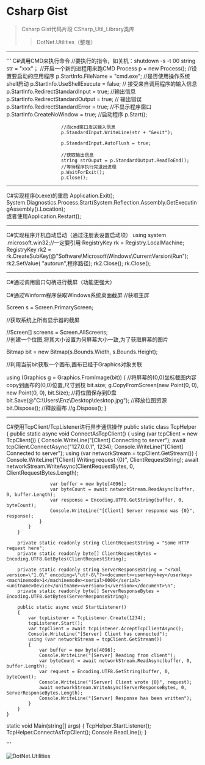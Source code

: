 # Csharp Gist

> Csharp Gist代码片段
>CSharp_Util_Library类库
>>DotNet.Utilities（整理）
---------
'''
C#调用CMD来执行命令
	        //要执行的指令，如关机：shutdown -s -t 00
	        string str = "xxx"；
	        //开启一个新的进程用来跑CMD
                        Process p = new Process();
                        //设置要启动的应用程序
                        p.StartInfo.FileName = "cmd.exe";
                        //是否使用操作系统shell启动
                        p.StartInfo.UseShellExecute = false;
                        // 接受来自调用程序的输入信息
                        p.StartInfo.RedirectStandardInput = true;
                        //输出信息
                        p.StartInfo.RedirectStandardOutput = true;
                        // 输出错误
                        p.StartInfo.RedirectStandardError = true;
                        //不显示程序窗口
                        p.StartInfo.CreateNoWindow = true;
                        //启动程序
                        p.Start();

                        //向cmd窗口发送输入信息
                        p.StandardInput.WriteLine(str + "&exit");

                        p.StandardInput.AutoFlush = true;

                        //获取输出信息
                        string strOuput = p.StandardOutput.ReadToEnd();
                        //等待程序执行完退出进程
                        p.WaitForExit();
                        p.Close();
                      

-----------------------

C#实现程序(x.exe)的重启
                        Application.Exit();
                        System.Diagnostics.Process.Start(System.Reflection.Assembly.GetExecutingAssembly().Location);	
或者使用Application.Restart();

-----------------------

C#实现程序开机自动启动（通过注册表设置启动项）
using system .microsoft.win32;//一定要引用
RegistryKey rk = Registry.LocalMachine;
RegistryKey rk2 = rk.CreateSubKey(@"Software\Microsoft\Windows\CurrentVersion\Run");
rk2.SetValue( "autorun",程序路径);
rk2.Close();
rk.Close();

-----------------------

C#通过调用窗口句柄进行截屏（功能更强大）


C#通过Winform程序获取Windows系统桌面截屏
//获取主屏
            
Screen s = Screen.PrimaryScreen;
  
//获取系统上所有显示器的截屏
            
//Screen[] screens = Screen.AllScreens;          
//创建一个位图,将其大小设置为何屏幕大小一致,为了获取屏幕的图片
            
Bitmap bit = new Bitmap(s.Bounds.Width, s.Bounds.Height);
            
//利用当前bit获取一个画布,画布已经于Graphics对象关联
            
using (Graphics g = Graphics.FromImage(bit))
            {
                //将屏幕的(0,0)坐标截图内容copy到画布的(0,0)位置,尺寸到校 bit.size;
                g.CopyFromScreen(new Point(0, 0), new Point(0, 0), bit.Size);
                //将位图保存到D盘
                bit.Save(@"C:\Users\Enz\Desktop\desktop.jpg");
                //释放位图资源
                bit.Dispose();
                //释放画布
                //g.Dispose();
            }

-----------------------

C#使用TcpClient/TcpListener进行异步通信操作
public static class TcpHelper
    {
        public static async void ConnectAsTcpClient()
        {
            using (var tcpClient = new TcpClient())
            {
                Console.WriteLine("[Client] Connecting to server");
                await tcpClient.ConnectAsync("127.0.0.1", 1234);
                Console.WriteLine("[Client] Connected to server");
                using (var networkStream = tcpClient.GetStream())
                {
                    Console.WriteLine("[Client] Writing request {0}", ClientRequestString);
                    await networkStream.WriteAsync(ClientRequestBytes, 0, ClientRequestBytes.Length);

                    var buffer = new byte[4096];
                    var byteCount = await networkStream.ReadAsync(buffer, 0, buffer.Length);
                    var response = Encoding.UTF8.GetString(buffer, 0, byteCount);
                    Console.WriteLine("[Client] Server response was {0}", response);
                }
            }
        }

        private static readonly string ClientRequestString = "Some HTTP request here";
        private static readonly byte[] ClientRequestBytes = Encoding.UTF8.GetBytes(ClientRequestString);

        private static readonly string ServerResponseString = "<?xml version=\"1.0\" encoding=\"utf-8\"?><document><userkey>key</userkey> <machinemode>1</machinemode><serial>0000</serial><unitname>Device</unitname><version>1</version></document>\n";
        private static readonly byte[] ServerResponseBytes = Encoding.UTF8.GetBytes(ServerResponseString);

        public static async void StartListener()
        {
            var tcpListener = TcpListener.Create(1234);
            tcpListener.Start();
            var tcpClient = await tcpListener.AcceptTcpClientAsync();
            Console.WriteLine("[Server] Client has connected");
            using (var networkStream = tcpClient.GetStream())
            {
                var buffer = new byte[4096];
                Console.WriteLine("[Server] Reading from client");
                var byteCount = await networkStream.ReadAsync(buffer, 0, buffer.Length);
                var request = Encoding.UTF8.GetString(buffer, 0, byteCount);
                Console.WriteLine("[Server] Client wrote {0}", request);
                await networkStream.WriteAsync(ServerResponseBytes, 0, ServerResponseBytes.Length);
                Console.WriteLine("[Server] Response has been written");
            }
        }
    }

static void Main(string[] args)
        {
            TcpHelper.StartListener();
            TcpHelper.ConnectAsTcpClient();
            Console.ReadLine();
        }

'''










![DotNet.Utilities](https://github.com/ckjbug/Programming-Road/blob/master/CSharp_Util_Library.png)
